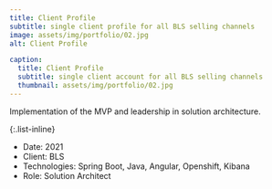 ```yaml
---
title: Client Profile
subtitle: single client profile for all BLS selling channels
image: assets/img/portfolio/02.jpg
alt: Client Profile

caption:
  title: Client Profile
  subtitle: single client account for all BLS selling channels
  thumbnail: assets/img/portfolio/02.jpg
---
```


Implementation of the MVP and leadership in solution architecture.

{:.list-inline}
- Date: 2021
- Client: BLS
- Technologies: Spring Boot, Java, Angular, Openshift, Kibana
- Role: Solution Architect

